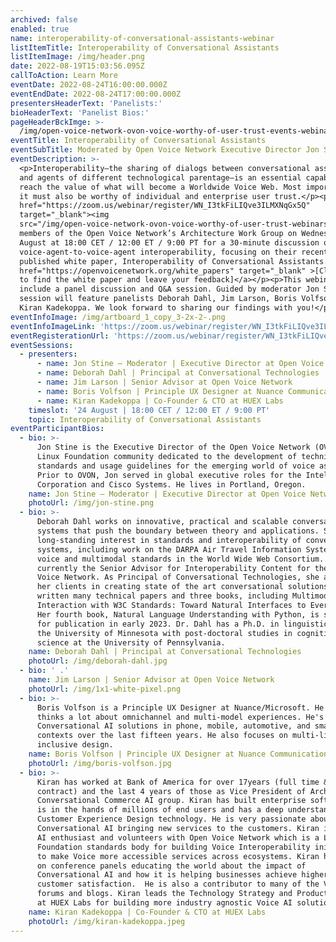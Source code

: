 ```yaml
---
archived: false
enabled: true
name: interoperability-of-conversational-assistants-webinar
listItemTitle: Interoperability of Conversational Assistants
listItemImage: /img/header.png
date: 2022-08-19T15:03:56.095Z
callToAction: Learn More
eventDate: 2022-08-24T16:00:00.000Z
eventEndDate: 2022-08-24T17:00:00.000Z
presentersHeaderText: 'Panelists:'
bioHeaderText: 'Panelist Bios:'
pageHeaderBckImge: >-
  /img/open-voice-network-ovon-voice-worthy-of-user-trust-events-webinar-temporary-header.png
eventTitle: Interoperability of Conversational Assistants
eventSubTitle: Moderated by Open Voice Network Executive Director Jon Stine
eventDescription: >-
  <p>Interoperability—the sharing of dialogs between conversational assistants
  and agents of different technological parentage—is an essential capability to
  reach the value of what will become a Worldwide Voice Web. Most importantly,
  it must also be worthy of individual and enterprise user trust.</p><p><a
  href="https://zoom.us/webinar/register/WN_I3tkFiLIQve3ILMXNqGx5Q"
  target="_blank"><img
  src="/img/open-voice-network-ovon-voice-worthy-of-user-trust-webinars-register-now-button-1.png"></a></p><p>Join
  members of the Open Voice Network’s Architecture Work Group on Wednesday, 24
  August at 18:00 CET / 12:00 ET / 9:00 PT for a 30-minute discussion on
  voice-agent-to-voice-agent interoperability, focusing on their recently
  published white paper, Interoperability of Conversational Assistants.</p><p><a
  href="https://openvoicenetwork.org/white_papers" target="_blank" >[Click here
  to find the white paper and leave your feedback]</a></p><p>This webinar will
  include a panel discussion and Q&A session. Guided by moderator Jon Stine, the
  session will feature panelists Deborah Dahl, Jim Larson, Boris Volfson, and
  Kiran Kadekoppa. We look forward to sharing our findings with you!</p>
eventInfoImage: /img/artboard_1_copy_3-2x-2-.png
eventInfoImageLink: 'https://zoom.us/webinar/register/WN_I3tkFiLIQve3ILMXNqGx5Q'
eventRegisterationUrl: 'https://zoom.us/webinar/register/WN_I3tkFiLIQve3ILMXNqGx5Q'
eventSessions:
  - presenters:
      - name: Jon Stine – Moderator | Executive Director at Open Voice Network
      - name: Deborah Dahl | Principal at Conversational Technologies
      - name: Jim Larson | Senior Advisor at Open Voice Network
      - name: Boris Volfson | Principle UX Designer at Nuance Communications
      - name: Kiran Kadekoppa | Co-Founder & CTO at HUEX Labs
    timeslot: '24 August | 18:00 CET / 12:00 ET / 9:00 PT'
    topic: Interoperability of Conversational Assistants
eventParticipantBios:
  - bio: >-
      Jon Stine is the Executive Director of the Open Voice Network (OVON), the
      Linux Foundation community dedicated to the development of technical
      standards and usage guidelines for the emerging world of voice assistance.
      Prior to OVON, Jon served in global executive roles for the Intel
      Corporation and Cisco Systems. He lives in Portland, Oregon.
    name: Jon Stine – Moderator | Executive Director at Open Voice Network
    photoUrl: /img/jon-stine.png
  - bio: >-
      Deborah Dahl works on innovative, practical and scalable conversational
      systems that push the boundary between theory and applications. She has a
      long-standing interest in standards and interoperability of conversational
      systems, including work on the DARPA Air Travel Information System and
      voice and multimodal standards in the World Wide Web Consortium. She is
      currently the Senior Advisor for Interoperability Content for the Open
      Voice Network. As Principal of Conversational Technologies, she assists
      her clients in creating state of the art conversational solutions. She has
      written many technical papers and three books, including Multimodal
      Interaction with W3C Standards: Toward Natural Interfaces to Everything.
      Her fourth book, Natural Language Understanding with Python, is scheduled
      for publication in early 2023. Dr. Dahl has a Ph.D. in linguistics from
      the University of Minnesota with post-doctoral studies in cognitive
      science at the University of Pennsylvania.
    name: Deborah Dahl | Principal at Conversational Technologies
    photoUrl: /img/deborah-dahl.jpg
  - bio: ' .'
    name: Jim Larson | Senior Advisor at Open Voice Network
    photoUrl: /img/1x1-white-pixel.png
  - bio: >-
      Boris Volfson is a Principle UX Designer at Nuance/Microsoft. He cares and
      thinks a lot about omnichannel and multi-model experiences. He's created
      Conversational AI solutions in phone, mobile, automotive, and smart home
      contexts over the last fifteen years. He also focuses on multi-lingual and
      inclusive design.
    name: Boris Volfson | Principle UX Designer at Nuance Communications
    photoUrl: /img/boris-volfson.jpg
  - bio: >-
      Kiran has worked at Bank of America for over 17years (full time &
      contract) and the last 4 years of those as Vice President of Architecture,
      Conversational Commerce AI group. Kiran has built enterprise software that
      is in the hands of millions of end users and has a deep understanding of
      Customer Experience Design technology. He is very passionate about
      Conversational AI bringing new services to the customers. Kiran is a Voice
      AI enthusiast and volunteers with Open Voice Network which is a Linux
      Foundation standards body for building Voice Interoperability initiative
      to make Voice more accessible services across ecosystems. Kiran has been
      on conference panels educating the world about the impact of
      Conversational AI and how it is helping businesses achieve higher ROI and
      customer satisfaction.  He is also a contributor to many of the Voice AI
      forums and blogs. Kiran leads the Technology Strategy and Product Roadmap
      at HUEX Labs for building more industry agnostic Voice AI solutions.
    name: Kiran Kadekoppa | Co-Founder & CTO at HUEX Labs
    photoUrl: /img/kiran-kadekoppa.jpeg
---
```


